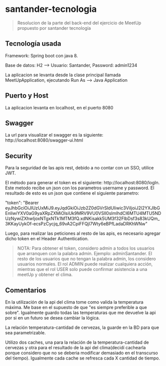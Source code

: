 # santander-tecnologia
> Resolucion de la parte del back-end del ejercicio de MeetUp propuesto por santander tecnología

## Tecnología usada
Framework: Spring boot con java 8.

Base de datos: H2 --> Usuario: Santander, Password: admin1234

La aplicacion se levanta desde la clase principal llamada MeetUpApplication, ejecutando Run As --> Java Application

## Puerto y Host
La aplicacion levanta en localhost, en el puerto 8080

## Swagger
La url para visualizar el swagger es la siguiente: http://localhost:8080/swagger-ui.html

## Security
Para la seguridad de las apis rest, debido a no contar con un SSO, utilice JWT.

El método para generar el token es el siguiente: http://localhost:8080/logIn. Este metodo recibe un json con los parametros username y password. El resultado de esto es un json que contiene el siguiente parametro: 

"token": "Bearer eyJhbGciOiJIUzUxMiJ9.eyJqdGkiOiJzb2Z0dGVrSldUIiwic3ViIjoiJ2l2YXJlbGEnIiwiYXV0aG9yaXRpZXMiOlsiUk9MRV9VU0VSIl0sImlhdCI6MTU4MTU5NDUzNywiZXhwIjoxNTgxNTk1MTM3fQ.xdNKisakk5UM3f32FlbDsf3s83kUQm_3KKayUykOf-ecsPzCycjq_69vA2CpiFFQjI7Wty6eBPfLadaDRKhWNw"

Luego, para realizar las peticiones al resto de las apis, es necesario agregar dicho token en el Header Authentication.

> NOTA: Para obtener el token, considero admin a todos los usuarios que arranquen con la palabra admin. Ejemplo: adminSantander. El resto de los usuarios que no tengan la palabra admin, los considero usuarios normales. El rol ADMIN puede realizar cualquiera acción, mientras que el rol USER solo puede confirmar asistencia a una meetUp y obtener el clima.

## Comentarios
En la utilización de la api del clima tome como valida la temperatura máxima. Me base en el supuesto de que "es siempre preferible a que sobre". Igualmente guardo todas las temperaturas que me devuelve la api por si en un futuro se desea cambiar la lógica.

La relación temperatura-cantidad de cervezas, la guarde en la BD para que sea parametrizable.

Utilizo dos caches, una para la relación de la temperatura-cantidad de cervezas y otra para el resultado de la api del clima(decidí cachearla porque considero que no se deberia modificar demasiado en el transcurso del tiempo). Igualmente cada cache se refresca cada X cantidad de tiempo.
